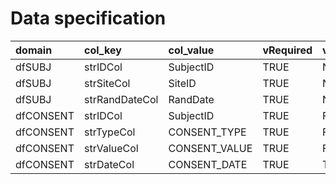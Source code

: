 # Data specification

|domain    |col_key        |col_value     |vRequired |vNACols |vUniqueCols |
|:---------|:--------------|:-------------|:---------|:-------|:-----------|
|dfSUBJ    |strIDCol       |SubjectID     |TRUE      |NA      |TRUE        |
|dfSUBJ    |strSiteCol     |SiteID        |TRUE      |NA      |FALSE       |
|dfSUBJ    |strRandDateCol |RandDate      |TRUE      |NA      |FALSE       |
|dfCONSENT |strIDCol       |SubjectID     |TRUE      |FALSE   |NA          |
|dfCONSENT |strTypeCol     |CONSENT_TYPE  |TRUE      |FALSE   |NA          |
|dfCONSENT |strValueCol    |CONSENT_VALUE |TRUE      |FALSE   |NA          |
|dfCONSENT |strDateCol     |CONSENT_DATE  |TRUE      |TRUE    |NA          |
